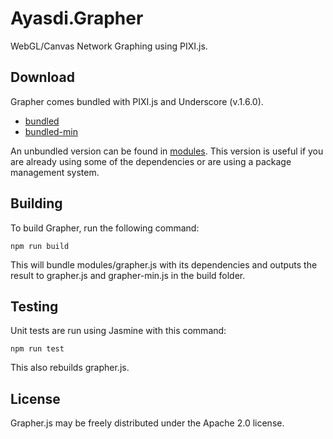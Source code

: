 Ayasdi.Grapher
==============

WebGL/Canvas Network Graphing using PIXI.js.


Download
--------
Grapher comes bundled with PIXI.js and Underscore (v.1.6.0).

* [bundled](https://rawgit.com/ayasdi/grapher/master/build/grapher.js)
* [bundled-min](https://rawgit.com/ayasdi/grapher/master/build/grapher-min.js)

An unbundled version can be found in
[modules](https://github.com/ayasdi/grapher/tree/master/modules).
This version is useful if you are already using some of the dependencies or
are using a package management system.


Building
--------
To build Grapher, run the following command:

    npm run build

This will bundle modules/grapher.js with its dependencies and outputs the result to
grapher.js and grapher-min.js in the build folder.


Testing
-------
Unit tests are run using Jasmine with this command:

    npm run test

This also rebuilds grapher.js.


License
--------
Grapher.js may be freely distributed under the Apache 2.0 license.